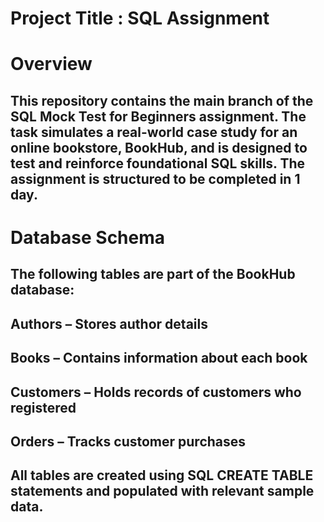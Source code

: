 # Project Title : SQL Assignment

# Overview
## This repository contains the main branch of the SQL Mock Test for Beginners assignment. The task simulates a real-world case study for an online bookstore, BookHub, and is designed to test and reinforce foundational SQL skills. The assignment is structured to be completed in 1 day.

# Database Schema
## The following tables are part of the BookHub database:

## Authors – Stores author details

## Books – Contains information about each book

## Customers – Holds records of customers who registered

## Orders – Tracks customer purchases

## All tables are created using SQL CREATE TABLE statements and populated with relevant sample data.